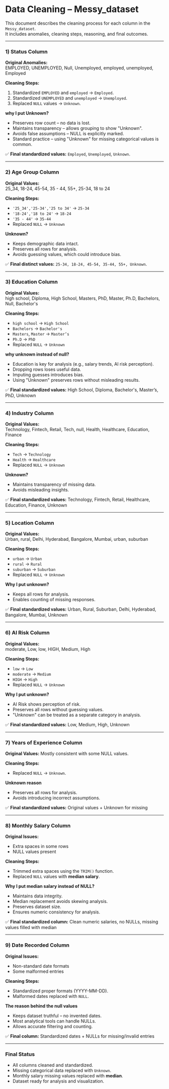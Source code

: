 # Data Cleaning – Messy_dataset

This document describes the cleaning process for each column in the `Messy_dataset`.  
It includes anomalies, cleaning steps, reasoning, and final outcomes.

---

### 1) Status Column

**Original Anomalies:**  
EMPLOYED, UNEMPLOYED, Null, Unemployed, employed, unemployed, Employed

**Cleaning Steps:**  
1. Standardized `EMPLOYED` and `employed` → `Employed`.  
2. Standardized `UNEMPLOYED` and `unemployed` → `Unemployed`.  
3. Replaced `NULL` values → `Unknown`.

**why I put Unknown?**  
- Preserves row count – no data is lost.  
- Maintains transparency – allows grouping to show "Unknown".  
- Avoids false assumptions – NULL is explicitly marked.  
- Standard practice – using "Unknown" for missing categorical values is common.

✅ **Final standardized values:** `Employed`, `Unemployed`, `Unknown`.

---

### 2) Age Group Column

**Original Values:**  
25_34, 18-24, 45-54, 35 - 44, 55+, 25-34, 18 to 24

**Cleaning Steps:**  
- `'25_34','25-34','25 to 34'` → `25-34`  
- `'18-24','18 to 24'` → `18-24`  
- `'35 - 44'` → `35-44`  
- Replaced `NULL` → `Unknown`

**Unknown?**  
- Keeps demographic data intact.  
- Preserves all rows for analysis.  
- Avoids guessing values, which could introduce bias.

✅ **Final distinct values:** `25-34, 18-24, 45-54, 35-44, 55+, Unknown`.

---

### 3) Education Column

**Original Values:**  
high school, Diploma, High School, Masters, PhD, Master, Ph.D, Bachelors, Null, Bachelor's

**Cleaning Steps:**  
- `high school` → `High School`  
- `Bachelors` → `Bachelor's`  
- `Masters`, `Master` → `Master’s`  
- `Ph.D` → `PhD`  
- Replaced `NULL` → `Unknown`

**why unknown instead of null?**  
- Education is key for analysis (e.g., salary trends, AI risk perception).  
- Dropping rows loses useful data.  
- Imputing guesses introduces bias.  
- Using "Unknown" preserves rows without misleading results.

✅ **Final standardized values:** High School, Diploma, Bachelor's, Master’s, PhD, Unknown

---

### 4) Industry Column

**Original Values:**  
Technology, Fintech, Retail, Tech, null, Health, Healthcare, Education, Finance

**Cleaning Steps:**  
- `Tech` → `Technology`  
- `Health` → `Healthcare`  
- Replaced `NULL` → `Unknown`

**Unknown?**  
- Maintains transparency of missing data.  
- Avoids misleading insights.

✅ **Final standardized values:** Technology, Fintech, Retail, Healthcare, Education, Finance, Unknown

---

### 5) Location Column

**Original Values:**  
Urban, rural, Delhi, Hyderabad, Bangalore, Mumbai, urban, suburban

**Cleaning Steps:**  
- `urban` → `Urban`  
- `rural` → `Rural`  
- `suburban` → `Suburban`  
- Replaced `NULL` → `Unknown`

**Why I put unknown?**  
- Keeps all rows for analysis.  
- Enables counting of missing responses.

✅ **Final standardized values:** Urban, Rural, Suburban, Delhi, Hyderabad, Bangalore, Mumbai, Unknown

---

### 6) AI Risk Column

**Original Values:**  
moderate, Low, low, HIGH, Medium, High

**Cleaning Steps:**  
- `low` → `Low`  
- `moderate` → `Medium`  
- `HIGH` → `High`  
- Replaced `NULL` → `Unknown`

**Why I put unknown?**  
- AI Risk shows perception of risk.  
- Preserves all rows without guessing values.  
- "Unknown" can be treated as a separate category in analysis.

✅ **Final standardized values:** Low, Medium, High, Unknown

---

### 7) Years of Experience Column

**Original Values:** Mostly consistent with some NULL values.

**Cleaning Steps:**  
- Replaced `NULL` → `Unknown`.

**Unknown reason**  
- Preserves all rows for analysis.  
- Avoids introducing incorrect assumptions.

✅ **Final standardized values:** Original values + Unknown for missing

---

### 8) Monthly Salary Column

**Original Issues:**  
- Extra spaces in some rows  
- NULL values present

**Cleaning Steps:**  
- Trimmed extra spaces using the `TRIM()` function.  
- Replaced `NULL` values with **median salary**.

**Why I put median salary instead of NULL?**  
- Maintains data integrity.  
- Median replacement avoids skewing analysis.  
- Preserves dataset size.  
- Ensures numeric consistency for analysis.

✅ **Final standardized column:** Clean numeric salaries, no NULLs, missing values filled with median

---

### 9) Date Recorded Column

**Original Issues:**  
- Non-standard date formats  
- Some malformed entries

**Cleaning Steps:**  
- Standardized proper formats (YYYY-MM-DD).  
- Malformed dates replaced with `NULL`.

**The reason behind the null values**  
- Keeps dataset truthful – no invented dates.  
- Most analytical tools can handle NULLs.  
- Allows accurate filtering and counting.

✅ **Final column:** Standardized dates + NULLs for missing/invalid entries

---

### Final Status

- All columns cleaned and standardized.  
- Missing categorical data replaced with `Unknown`.  
- Monthly salary missing values replaced with **median**.  
- Dataset ready for analysis and visualization.

